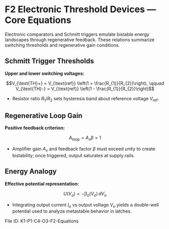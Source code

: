 # F2 Electronic Threshold Devices — Core Equations

Electronic comparators and Schmitt triggers emulate bistable energy landscapes through regenerative feedback. These relations summarize switching thresholds and regenerative gain conditions.

## Schmitt Trigger Thresholds
**Upper and lower switching voltages:**

$$V_{\text{TH}+} = V_{\text{ref}} \left(1 + \frac{R_{1}}{R_{2}}\right), \qquad V_{\text{TH}-} = V_{\text{ref}} \left(1 - \frac{R_{1}}{R_{2}}\right)$$

- Resistor ratio $R_{1}/R_{2}$ sets hysteresis band about reference voltage $V_{\text{ref}}$.

## Regenerative Loop Gain
**Positive feedback criterion:**

$$A_{\text{loop}} = A_{v} \beta > 1$$

- Amplifier gain $A_{v}$ and feedback factor $\beta$ must exceed unity to create bistability; once triggered, output saturates at supply rails.

## Energy Analogy
**Effective potential representation:**

$$U(V_{o}) = - \int I_{o}(V_{o}) \, dV_{o}$$

- Integrating output current $I_{o}$ vs output voltage $V_{o}$ yields a double-well potential used to analyze metastable behavior in latches.

File ID: K1-P1-C4-O3-F2-Equations
